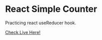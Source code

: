 # React Simple Counter

Practicing react useReducer hook.

[Check Live Here!](https://serhatbek.github.io/react-reducer-counter/)
